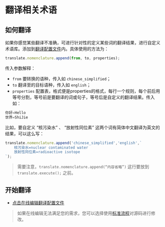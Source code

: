 # 翻译相关术语

## 如何翻译

如果你感觉某些翻译不准确，可进行针对性的定义某些词的翻译结果，进行自定义术语库。添加到[翻译配置文件](https://github.com/SaveSeaFromNuc-pollutedWater/FactsAboutNuc-pollutedWater/edit/zh-Hans-CN/assets/translate_lib.js)内。具体使用的方法为：

```javascript
translate.nomenclature.append(from, to, properties);
```

传入参数解释：

- `from` 要转换的语种，传入如 `chinese_simplified`；
- `to` 翻译至的目标语种，传入如 `english`；
- `properties` 配置表，格式便是properties的格式，每行一个规则，每个前后用等号分割，等号前是要翻译的词或句子，等号后是自定义的翻译结果。传入如：

```javascript
你好=Hello
世界=ShiJie
```

比如，要自定义 “核污染水” 、 “放射性同位素” 这两个词有简体中文翻译为英文的结果，可以这么写：

```javascript
translate.nomenclature.append('chinese_simplified','english',`
    核污染水=nuclear contaminated water
    放射性同位素=radioactive isotope
`);
```

> 需要注意，`translate.nomenclature.append(“内容省略”)` 这行要放到 `translate.execute();` 之前。

## 开始翻译

- [点击在线编辑翻译配置文件](https://github.com/SaveSeaFromNuc-pollutedWater/FactsAboutNuc-pollutedWater/edit/zh-Hans-CN/assets/translate_lib.js)

> 如果在线编辑无法满足您的需求，您可以选择使用[标准流程](../About.md#代码或内容贡献)对源码进行修改。
